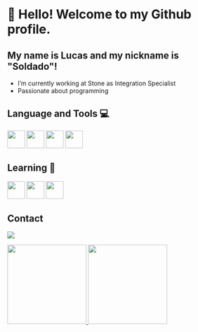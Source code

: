 # 👋 Hello! Welcome to my Github profile.
## My name is Lucas and my nickname is "Soldado"!

- I’m currently working at Stone as Integration Specialist
- Passionate about programming
    
## Language and Tools 💻
<div style={{display:flex}}>
    <img loading="lazy" src="https://cdn.jsdelivr.net/gh/devicons/devicon/icons/git/git-original.svg" width="40" height="40"/>
    <img src="https://cdn.jsdelivr.net/gh/devicons/devicon/icons/react/react-original.svg"  width="40" height="40"/>
    <img src="https://cdn.jsdelivr.net/gh/devicons/devicon/icons/typescript/typescript-original.svg"  width="40" height="40"/>
    <img src="https://cdn.jsdelivr.net/gh/devicons/devicon/icons/dart/dart-original.svg"  width="40" height="40"/>
</div>     

## Learning 🌱
<div style={{display:flex}}>
    <img src="https://cdn.jsdelivr.net/gh/devicons/devicon/icons/angularjs/angularjs-original.svg"  width="40" height="40"/>
    <img src="https://cdn.jsdelivr.net/gh/devicons/devicon/icons/nodejs/nodejs-original.svg"  width="40" height="40"/>
    <img src="https://cdn.jsdelivr.net/gh/devicons/devicon/icons/mongodb/mongodb-original.svg"  width="40" height="40"/>
</div>

## Contact
<a href="https://www.linkedin.com/in/lucas-mavila/" target="_blank"><img loading="lazy" src="https://img.shields.io/badge/-LinkedIn-%230077B5?style=for-the-badge&logo=linkedin&logoColor=white" target="_blank"></a>   

<div>
  <a href="https://github.com/lucasmavila">
  <img loading="lazy" height="180em" src="https://github-readme-stats.vercel.app/api/top-langs/?username=lucasmavila&layout=compact&langs_count=7&theme=dracula"/>
  <img loading="lazy" height="180em" src="https://github-readme-stats.vercel.app/api?username=lucasmavila&show_icons=true&theme=dracula&include_all_commits=true&count_private=true"/>
</div>
